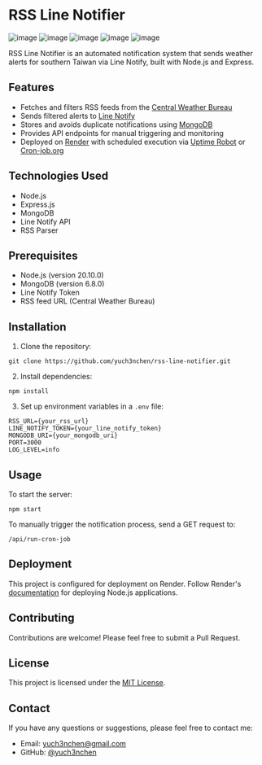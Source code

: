 # RSS Line Notifier

![image](https://img.shields.io/badge/Node%20js-339933?style=for-the-badge&logo=nodedotjs&logoColor=white)
![image](https://img.shields.io/badge/Express%20js-000000?style=for-the-badge&logo=express&logoColor=white)
![image](https://img.shields.io/badge/axios-671ddf?&style=for-the-badge&logo=axios&logoColor=white)
![image](https://img.shields.io/badge/RSS-FFA500?style=for-the-badge&logo=rss&logoColor=white)
![image](https://img.shields.io/badge/Line-00C300?style=for-the-badge&logo=line&logoColor=white)

RSS Line Notifier is an automated notification system that sends weather alerts for southern Taiwan via Line Notify, built with Node.js and Express.

## Features

- Fetches and filters RSS feeds from the [Central Weather Bureau](https://www.cwa.gov.tw/V8/C/S/eservice/rss.html)
- Sends filtered alerts to [Line Notify](https://notify-bot.line.me/doc/en/)
- Stores and avoids duplicate notifications using [MongoDB](https://www.mongodb.com/)
- Provides API endpoints for manual triggering and monitoring
- Deployed on [Render](https://render.com/) with scheduled execution via [Uptime Robot](https://uptimerobot.com/) or [Cron-job.org](https://cron-job.org/)

## Technologies Used

- Node.js
- Express.js
- MongoDB
- Line Notify API
- RSS Parser

## Prerequisites

- Node.js (version 20.10.0)
- MongoDB (version 6.8.0)
- Line Notify Token
- RSS feed URL (Central Weather Bureau)

## Installation

1. Clone the repository:

```
git clone https://github.com/yuch3nchen/rss-line-notifier.git
```

2. Install dependencies:

```
npm install
```

3. Set up environment variables in a `.env` file:

```
RSS_URL={your_rss_url}
LINE_NOTIFY_TOKEN={your_line_notify_token}
MONGODB_URI={your_mongodb_uri}
PORT=3000
LOG_LEVEL=info
```

## Usage

To start the server:

```
npm start
```

To manually trigger the notification process, send a GET request to:

```
/api/run-cron-job
```

## Deployment

This project is configured for deployment on Render. Follow Render's [documentation](https://docs.render.com/) for deploying Node.js applications.

## Contributing

Contributions are welcome! Please feel free to submit a Pull Request.

## License

This project is licensed under the [MIT License](LICENSE).

## Contact

If you have any questions or suggestions, please feel free to contact me:

- Email: yuch3nchen@gmail.com
- GitHub: [@yuch3nchen](https://github.com/yuch3nchen)
